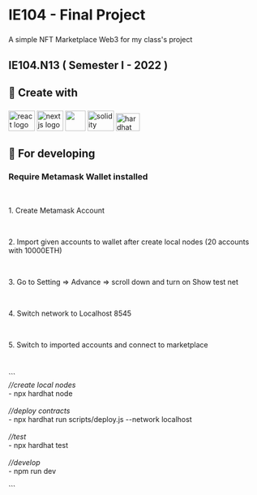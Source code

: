 <h1 align="left">IE104 - Final Project</h1>

###

<p align="left">A simple NFT Marketplace Web3 for my class's project</p>

###

<h2 align="left"> IE104.N13 ( Semester I - 2022 )</h2>

###

<h2 align="left">🚗 Create with</h2>

###

<div align="left">
  <img src="https://cdn.jsdelivr.net/gh/devicons/devicon/icons/react/react-original.svg" height="40" width="52" alt="react logo"  />
  <img src="https://cdn.jsdelivr.net/gh/devicons/devicon/icons/nextjs/nextjs-original.svg" height="40" width="52" alt="nextjs logo"  />
  <img src="https://camo.githubusercontent.com/bcd4bda49ef6cd9537db065920f4f4f6ac670eae0e0adf2c5133c19b319f1574/68747470733a2f2f627261646c632e67616c6c65727963646e2e76736173736574732e696f2f657874656e73696f6e732f627261646c632f7673636f64652d7461696c77696e646373732f302e322e302f313535383034303536333634392f4d6963726f736f66742e56697375616c53747564696f2e53657276696365732e49636f6e732e44656661756c74" height="40" width="40 alt="tailwindcss logo"  />
  <img src="https://logo-download.com/wp-content/data/images/png/Solidity-logo.png" height="40" width="52" alt="solidity logo"  />
  <img src="https://seeklogo.com/images/H/hardhat-logo-888739EBB4-seeklogo.com.png" height="35" width="47" alt="hardhat logo"  />
</div>

###

<h2 align="left">🚀 For developing</h2>

###

  <h3 align="left">Require Metamask Wallet installed</h3><br>
  <p align="left">1. Create Metamask Account</p><br>
  <p align="left">2. Import given accounts to wallet after create local nodes (20 accounts with 10000ETH)</p><br>
  <p align="left">3. Go to Setting => Advance => scroll down and turn on Show test net</p><br>
  <p align="left">4. Switch network to Localhost 8545</p><br>
  <p align="left">5. Switch to imported accounts and connect to marketplace</p><br>               
                  
  
<p align="left">```<br>
  <i>//create local nodes</i> <br>
  - npx hardhat node 
  <br><br>
  <i>//deploy contracts</i> <br>
  - npx hardhat run scripts/deploy.js --network localhost 
  <br><br>
  <i>//test</i> <br>
  - npx hardhat test
  <br><br>
  <i>//develop</i> <br>
  - npm run dev
  <br><br>```</p>

